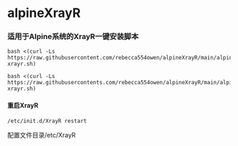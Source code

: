 # alpineXrayR

### 适用于Alpine系统的XrayR一键安装脚本
```
bash <(curl -Ls https://raw.githubusercontent.com/rebecca554owen/alpineXrayR/main/alpine-xrayr.sh)
```
```
bash <(curl -Ls https://raw.githubusercontents.com/rebecca554owen/alpineXrayR/main/alpine-xrayr.sh)
```
#### 重启XrayR
```
/etc/init.d/XrayR restart
```
配置文件目录/etc/XrayR
